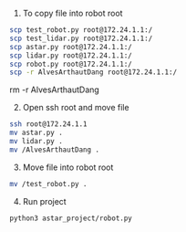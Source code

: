 1. To copy file into robot root

```bash
scp test_robot.py root@172.24.1.1:/
scp test_lidar.py root@172.24.1.1:/
scp astar.py root@172.24.1.1:/
scp lidar.py root@172.24.1.1:/
scp robot.py root@172.24.1.1:/
scp -r AlvesArthautDang root@172.24.1.1:/
```

rm -r AlvesArthautDang

2. Open ssh root and move file

```bash
ssh root@172.24.1.1
mv astar.py .
mv lidar.py .
mv /AlvesArthautDang .
```

3. Move file into robot root

```bash
mv /test_robot.py .
```

4. Run project

```bash
python3 astar_project/robot.py
```
